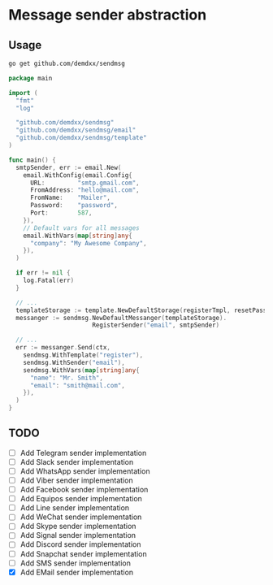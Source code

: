 # Message sender abstraction

## Usage

```sh
go get github.com/demdxx/sendmsg
```

```go
package main

import (
  "fmt"
  "log"

  "github.com/demdxx/sendmsg"
  "github.com/demdxx/sendmsg/email"
  "github.com/demdxx/sendmsg/template"
)

func main() {
  smtpSender, err := email.New(
    email.WithConfig(email.Config{
      URL:         "smtp.gmail.com",
      FromAddress: "hello@mail.com",
      FromName:    "Mailer",
      Password:    "password",
      Port:        587,
    }),
    // Default vars for all messages
    email.WithVars(map[string]any{
      "company": "My Awesome Company",
    }),
  )

  if err != nil {
    log.Fatal(err)
  }

  // ...
  templateStorage := template.NewDefaultStorage(registerTmpl, resetPasswordTmpl)
  messanger := sendmsg.NewDefaultMessanger(templateStorage).
                       RegisterSender("email", smtpSender)

  // ...
  err := messanger.Send(ctx,
    sendmsg.WithTemplate("register"),
    sendmsg.WithSender("email"),
    sendmsg.WithVars(map[string]any{
      "name": "Mr. Smith", 
      "email": "smith@mail.com",
    }),
  )
}
```

## TODO

- [ ] Add Telegram sender implementation
- [ ] Add Slack sender implementation
- [ ] Add WhatsApp sender implementation
- [ ] Add Viber sender implementation
- [ ] Add Facebook sender implementation
- [ ] Add Equipos sender implementation
- [ ] Add Line sender implementation
- [ ] Add WeChat sender implementation
- [ ] Add Skype sender implementation
- [ ] Add Signal sender implementation
- [ ] Add Discord sender implementation
- [ ] Add Snapchat sender implementation
- [ ] Add SMS sender implementation
- [X] Add EMail sender implementation
